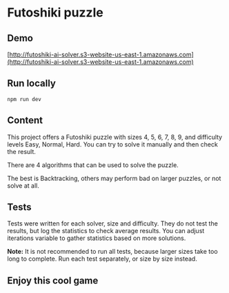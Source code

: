 # Futoshiki puzzle

## Demo
[http://futoshiki-ai-solver.s3-website-us-east-1.amazonaws.com](http://futoshiki-ai-solver.s3-website-us-east-1.amazonaws.com)

## Run locally

```
npm run dev
```

## Content

This project offers a Futoshiki puzzle with sizes 4, 5, 6, 7, 8, 9,
and difficulty levels Easy, Normal, Hard.
You can try to solve it manually and then check the result.

There are 4 algorithms that can be used to solve the puzzle.

The best is Backtracking, others may perform bad on larger puzzles, or not solve at all.

## Tests
Tests were written for each solver, size and difficulty.
They do not test the results, but log the statistics to check average results.
You can adjust iterations variable to gather statistics based on more solutions.

<b>Note:</b> It is not recommended to run all tests, because larger sizes take too long to complete.
Run each test separately, or size by size instead.

## Enjoy this cool game
